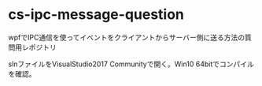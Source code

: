 # cs-ipc-message-question
wpfでIPC通信を使ってイベントをクライアントからサーバー側に送る方法の質問用レポジトリ

slnファイルをVisualStudio2017 Communityで開く。Win10 64bitでコンパイルを確認。
